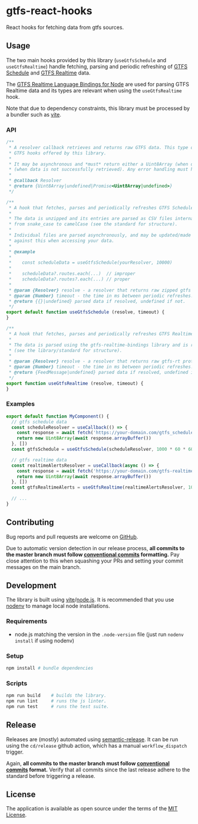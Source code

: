 # gtfs-react-hooks

React hooks for fetching data from gtfs sources.

## Usage

The two main hooks provided by this library (`useGtfsSchedule` and `useGtfsRealtime`) handle fetching, parsing
and periodic refreshing of [GTFS Schedule][gtfs-schedule-standard] and [GTFS Realtime][gtfs-realtime-standard] data.

The [GTFS Realtime Language Bindings for Node][gtfs-realtime-node] are used for parsing GTFS Realtime data
and its types are relevant when using the `useGtfsRealtime` hook.

Note that due to dependency constraints, this library must be processed by a bundler such as [vite][vite].

### API

```javascript
/**
 * A resolver callback retrieves and returns raw GTFS data. This type of callback is used as an argument for the two
 * GTFS hooks offered by this library.
 *
 * It may be asynchronous and *must* return either a Uint8Array (when data is successfully retrieved) or undefined
 * (when data is not successfully retrieved). Any error handling must happen internally.
 *
 * @callback Resolver
 * @return {Uint8Array|undefined|Promise<Uint8Array|undefined>}
 */

/**
 * A hook that fetches, parses and periodically refreshes GTFS Schedule data.
 *
 * The data is unzipped and its entries are parsed as CSV files internally. File names and properties are converted
 * from snake_case to camelCase (see the standard for structure).
 * 
 * Individual files are parsed asynchronously, and may be updated/made available at different times. Be careful to guard
 * against this when accessing your data.
 *
 * @example
 *
 *    const scheduleData = useGtfsSchedule(yourResolver, 10000)
 * 
 *    scheduleData?.routes.each(...)  // improper
 *    scheduleData?.routes?.each(...) // proper
 *
 * @param {Resolver} resolve - a resolver that returns raw zipped gtfs schedule data.
 * @param {Number} timeout - the time in ms between periodic refreshes.
 * @return {{}|undefined} parsed data if resolved, undefined if not.
 */
export default function useGtfsSchedule (resolve, timeout) {
}

/**
 * A hook that fetches, parses and periodically refreshes GTFS Realtime data.
 *
 * The data is parsed using the gtfs-realtime-bindings library and is returned in the form of a FeedMessage object
 * (see the library/standard for structure).
 *
 * @param {Resolver} resolve - a resolver that returns raw gtfs-rt protobuf data.
 * @param {Number} timeout - the time in ms between periodic refreshes.
 * @return {FeedMessage|undefined} parsed data if resolved, undefined if not.
 */
export function useGtfsRealtime (resolve, timeout) {
}
```

### Examples

```javascript
export default function MyComponent() {
  // gtfs schedule data
  const scheduleResolver = useCallback(() => {
    const response = await fetch('https://your-domain.com/gtfs_schedule.zip')
    return new Uint8Array(await response.arrayBuffer())
  }, [])
  const gtfsSchedule = useGtfsSchedule(scheduleResolver, 1000 * 60 * 60 * 24)

  // gtfs realtime data
  const realtimeAlertsResolver = useCallback(async () => {
    const response = await fetch('https://your-domain.com/gtfs-realtime-alerts')
    return new Uint8Array(await response.arrayBuffer())
  }, [])
  const gtfsRealtimeAlerts = useGtfsRealtime(realtimeAlertsResolver, 1000 * 30)
  
  // ...
}
```

## Contributing

Bug reports and pull requests are welcome on [GitHub][github].

Due to automatic version detection in our release process, **all commits to the master branch must follow
[conventional commits][conventional-commits] formatting.** Pay close attention to this when squashing your PRs and
setting your commit messages on the main branch.

## Development

The library is built using [vite][vite]/[node.js][nodejs]. It is recommended that you use
[nodenv][nodenv] to manage local node installations.

### Requirements

- node.js matching the version in the `.node-version` file (just run `nodenv install` if using nodenv)

### Setup

```sh
npm install # bundle dependencies
```

### Scripts

```sh
npm run build    # builds the library.
npm run lint     # runs the js linter.
npm run test     # runs the test suite.
```

## Release

Releases are (mostly) automated using [semantic-release][semantic-release]. It can be run using the `cd/release` github
action, which has a manual `workflow_dispatch` trigger.

Again, **all commits to the master branch must follow [conventional commits][conventional-commits] format.** Verify
that all commits since the last release adhere to the standard before triggering a release.

## License

The application is available as open source under the terms of the [MIT License](license).

[conventional-commits]: https://www.conventionalcommits.org/en/v1.0.0/#summary
[github]: https://github.com/umts/gtfs-react-hooks
[gtfs-realtime-node]: https://gtfs.org/documentation/realtime/language-bindings/nodejs/
[gtfs-realtime-standard]: https://gtfs.org/documentation/realtime/reference/
[gtfs-schedule-standard]: https://gtfs.org/documentation/schedule/reference/
[license]: https://opensource.org/licenses/MIT
[nodejs]: https://nodejs.org
[nodenv]: https://github.com/nodenv/nodenv
[npm]: https://www.npmjs.com
[semantic-release]: https://github.com/semantic-release/semantic-release
[vite]: https://vitejs.dev
